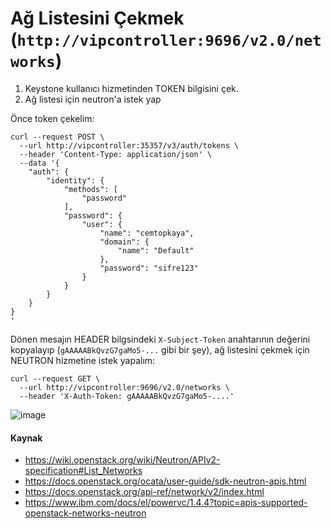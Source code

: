 # Ağ Listesini Çekmek (`http://vipcontroller:9696/v2.0/networks`)

1. Keystone kullanıcı hizmetinden TOKEN bilgisini çek.
2. Ağ listesi için neutron'a istek yap

Önce token çekelim:
```shell
curl --request POST \
  --url http://vipcontroller:35357/v3/auth/tokens \
  --header 'Content-Type: application/json' \
  --data '{
    "auth": {
        "identity": {
            "methods": [
                "password"
            ],
            "password": {
                "user": {
                    "name": "cemtopkaya",
                    "domain": {
                        "name": "Default"
                    },
                    "password": "sifre123"
                }
            }
        }
    }
}
'
```
Dönen mesajın HEADER bilgsindeki `X-Subject-Token` anahtarının değerini kopyalayıp (`gAAAAABkQvzG7gaMo5-...` gibi bir şey), ağ listesini çekmek için NEUTRON hizmetine istek yapalım:

```shell
curl --request GET \
  --url http://vipcontroller:9696/v2.0/networks \
  --header 'X-Auth-Token: gAAAAABkQvzG7gaMo5-....'
```

![image](https://user-images.githubusercontent.com/261946/233736957-e5b48b94-7b53-4289-bf04-61289452d4e7.png)

#### Kaynak
- https://wiki.openstack.org/wiki/Neutron/APIv2-specification#List_Networks
- https://docs.openstack.org/ocata/user-guide/sdk-neutron-apis.html
- https://docs.openstack.org/api-ref/network/v2/index.html
- https://www.ibm.com/docs/el/powervc/1.4.4?topic=apis-supported-openstack-networks-neutron
